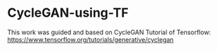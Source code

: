 # CycleGAN-using-TF
This work was guided and based on CycleGAN Tutorial of Tensorflow: https://www.tensorflow.org/tutorials/generative/cyclegan
